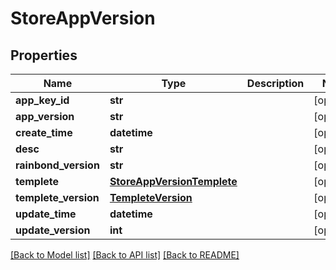 # StoreAppVersion

## Properties
Name | Type | Description | Notes
------------ | ------------- | ------------- | -------------
**app_key_id** | **str** |  | [optional] 
**app_version** | **str** |  | [optional] 
**create_time** | **datetime** |  | [optional] 
**desc** | **str** |  | [optional] 
**rainbond_version** | **str** |  | [optional] 
**templete** | [**StoreAppVersionTemplete**](StoreAppVersionTemplete.md) |  | [optional] 
**templete_version** | [**TempleteVersion**](TempleteVersion.md) |  | [optional] 
**update_time** | **datetime** |  | [optional] 
**update_version** | **int** |  | [optional] 

[[Back to Model list]](../README.md#documentation-for-models) [[Back to API list]](../README.md#documentation-for-api-endpoints) [[Back to README]](../README.md)


